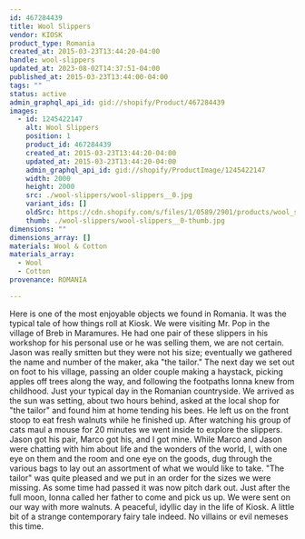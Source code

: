 ```yaml
---
id: 467284439
title: Wool Slippers
vendor: KIOSK
product_type: Romania
created_at: 2015-03-23T13:44:20-04:00
handle: wool-slippers
updated_at: 2023-08-02T14:37:51-04:00
published_at: 2015-03-23T13:44:00-04:00
tags: ""
status: active
admin_graphql_api_id: gid://shopify/Product/467284439
images:
  - id: 1245422147
    alt: Wool Slippers
    position: 1
    product_id: 467284439
    created_at: 2015-03-23T13:44:20-04:00
    updated_at: 2015-03-23T13:44:20-04:00
    admin_graphql_api_id: gid://shopify/ProductImage/1245422147
    width: 2000
    height: 2000
    src: ./wool-slippers/wool-slippers__0.jpg
    variant_ids: []
    oldSrc: https://cdn.shopify.com/s/files/1/0589/2901/products/wool_slippers.jpeg?v=1427132660
    thumb: ./wool-slippers/wool-slippers__0-thumb.jpg
dimensions: ""
dimensions_array: []
materials: Wool & Cotton
materials_array:
  - Wool
  - Cotton
provenance: ROMANIA

---
```


Here is one of the most enjoyable objects we found in Romania. It was the typical tale of how things roll at Kiosk. We were visiting Mr. Pop in the village of Breb in Maramures. He had one pair of these slippers in his workshop for his personal use or he was selling them, we are not certain. Jason was really smitten but they were not his size; eventually we gathered the name and number of the maker, aka "the tailor." The next day we set out on foot to his village, passing an older couple making a haystack, picking apples off trees along the way, and following the footpaths Ionna knew from childhood. Just your typical day in the Romanian countryside. We arrived as the sun was setting, about two hours behind, asked at the local shop for "the tailor" and found him at home tending his bees. He left us on the front stoop to eat fresh walnuts while he finished up. After watching his group of cats maul a mouse for 20 minutes we went inside to explore the slippers. Jason got his pair, Marco got his, and I got mine. While Marco and Jason were chatting with him about life and the wonders of the world, I, with one eye on them and the room and one eye on the goods, dug through the various bags to lay out an assortment of what we would like to take. "The tailor" was quite pleased and we put in an order for the sizes we were missing. As some time had passed it was now pitch dark out. Just after the full moon, Ionna called her father to come and pick us up. We were sent on our way with more walnuts. A peaceful, idyllic day in the life of Kiosk. A little bit of a strange contemporary fairy tale indeed. No villains or evil nemeses this time.